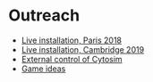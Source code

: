 # Outreach

- [Live installation, Paris 2018](installation1.md)
- [Live installation, Cambridge 2019](installation2.md)
- [External control of Cytosim](controller.md)
- [Game ideas](games/index.md)
